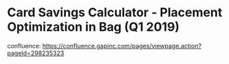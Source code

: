 # Card Savings Calculator - Placement Optimization in Bag (Q1 2019)

confluence:
https://confluence.gapinc.com/pages/viewpage.action?pageId=298235323

